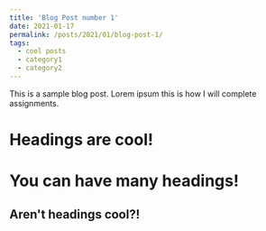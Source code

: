 ```yaml
---
title: 'Blog Post number 1'
date: 2021-01-17
permalink: /posts/2021/01/blog-post-1/
tags:
  - cool posts
  - category1
  - category2
---
```


This is a sample blog post. Lorem ipsum this is how I will complete assignments.

Headings are cool!
======

You can have many headings!
======

Aren't headings cool?!
------
